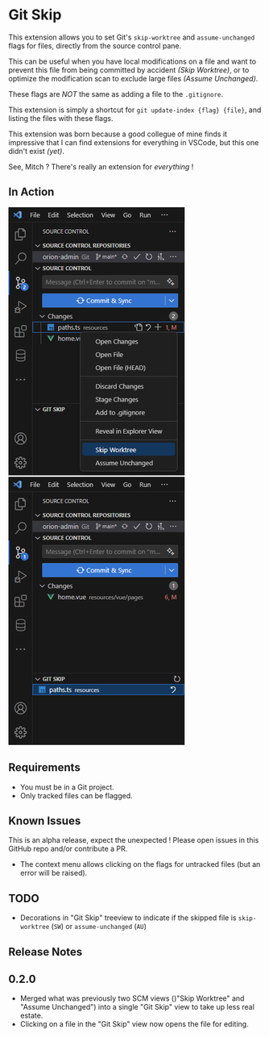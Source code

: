 # Git Skip

This extension allows you to set Git's `skip-worktree` and `assume-unchanged` flags for files, directly from the source control pane.

This can be useful when you have local modifications on a file and want to prevent this file from being committed by accident _(Skip Worktree)_, or to optimize the modification scan to exclude large files _(Assume Unchanged)_.

These flags are *NOT* the same as adding a file to the `.gitignore`.

This extension is simply a shortcut for `git update-index {flag} {file}`, and listing the files with these flags.

This extension was born because a good collegue of mine finds it impressive that I can find extensions for everything in VSCode, but this one didn't exist _(yet)_.

See, Mitch ? There's really an extension for _everything_ !

## In Action

![Setting the skip-worktree flag on a file](images/before.png) &nbsp; ![Viewing skipped files, and removing the flag](images/after.png)

## Requirements

- You must be in a Git project.
- Only tracked files can be flagged.

## Known Issues

This is an alpha release, expect the unexpected ! Please open issues in this GitHub repo and/or contribute a PR.

- The context menu allows clicking on the flags for untracked files (but an error will be raised).

## TODO

- Decorations in "Git Skip" treeview to indicate if the skipped file is `skip-worktree` (`SW`) or `assume-unchanged` (`AU`)

## Release Notes

## 0.2.0

- Merged what was previously two SCM views ()"Skip Worktree" and "Assume Unchanged") into a single "Git Skip" view to take up less real estate.
- Clicking on a file in the "Git Skip" view now opens the file for editing.